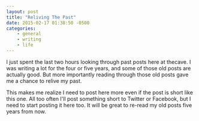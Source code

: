 ```yaml
---
layout: post
title: "Reliving The Past"
date: 2015-02-17 01:38:50 -0500
categories: 
    - general
    - writing
    - life
---
```

I just spent the last two hours looking through past posts here at thecave. I was writing a lot for the four or five years, and some of those old posts are actually good. But more importantly reading through those old posts gave me a chance to relive my past. 

This makes me realize I need to post here more even if the post is short like this one. All too often I'll post something short to Twitter or Facebook, but I need to start posting it here too. It will be great to re-read my old posts five years from now.
